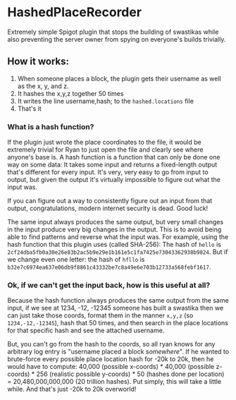 # HashedPlaceRecorder

Extremely simple Spigot plugin that stops the building of swastikas while also preventing the server owner from spying on everyone's builds trivially.

## How it works:

1) When someone places a block, the plugin gets their username as well as the x, y, and z.
2) It hashes the x,y,z together 50 times
3) It writes the line username,hash; to the `hashed.locations` file
4) That's it

### What is a hash function?
If the plugin just wrote the place coordinates to the file, it would be extremely trivial for Ryan to just open the file and clearly see where anyone's base is.
A hash function is a function that can only be done one way on some data: It takes some input and returns a fixed-length output that's different for every input. It's very, very easy to go from input to output,
but given the output it's virtually impossible to figure out what the input was. 

If you can figure out a way to consistently figure out an input from that output, congratulations, modern internet security is dead. Good luck!

The same input always produces the same output, but very small changes in the input produce very big changes in the output. This is to avoid being able to find patterns and reverse what the input was. For example, using the hash function that this plugin uses (called SHA-256):
The hash of `hello` is `2cf24dba5fb0a30e26e83b2ac5b9e29e1b161e5c1fa7425e73043362938b9824`.
But if we change even one letter: the hash of `hfllo` is `b32e7c6974ea637e06db9f8861c43332be7c8a49e6e703b12733a568febf1617`. 


### Ok, if we can't get the input back, how is this useful at all?
Because the hash function always produces the same output from the same input, if we see at 1234, -12, -12345 someone has built a swastika then we can just take those coords, 
format them in the manner `x,y,z` (so `1234,-12,-12345`), hash that 50 times, and then search in the place locations for that specific hash and see the attached username.

But, you can't go from the hash to the coords, so all ryan knows for any arbitrary log entry is "username placed a block *somewhere*". If he wanted to brute-force every possible place location hash for -20k to 20k,
then he would have to compute: 40,000 (possible x-coords) * 40,000 (possible z-coords) * 256 (realistic possible y-coords) * 50 (hashes done per location) = 20,480,000,000,000 (20 trillion hashes). 
Put simply, this will take a little while. And that's just -20k to 20k overworld!


